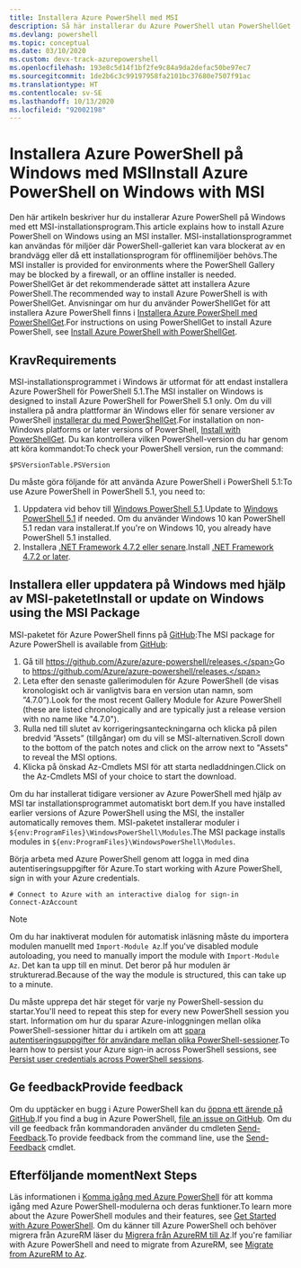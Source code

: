 ```yaml
---
title: Installera Azure PowerShell med MSI
description: Så här installerar du Azure PowerShell utan PowerShellGet med MSI
ms.devlang: powershell
ms.topic: conceptual
ms.date: 03/10/2020
ms.custom: devx-track-azurepowershell
ms.openlocfilehash: 193e8c5d14f1bf2fe9c84a9da2defac50be97ec7
ms.sourcegitcommit: 1de2b6c3c99197958fa2101bc37680e7507f91ac
ms.translationtype: HT
ms.contentlocale: sv-SE
ms.lasthandoff: 10/13/2020
ms.locfileid: "92002198"
---
```

# <a name="install-azure-powershell-on-windows-with-msi"></a><span data-ttu-id="d2f5f-103">Installera Azure PowerShell på Windows med MSI</span><span class="sxs-lookup"><span data-stu-id="d2f5f-103">Install Azure PowerShell on Windows with MSI</span></span>

<span data-ttu-id="d2f5f-104">Den här artikeln beskriver hur du installerar Azure PowerShell på Windows med ett MSI-installationsprogram.</span><span class="sxs-lookup"><span data-stu-id="d2f5f-104">This article explains how to install Azure PowerShell on Windows using an MSI installer.</span></span> <span data-ttu-id="d2f5f-105">MSI-installationsprogrammet kan användas för miljöer där PowerShell-galleriet kan vara blockerat av en brandvägg eller då ett installationsprogram för offlinemiljöer behövs.</span><span class="sxs-lookup"><span data-stu-id="d2f5f-105">The MSI installer is provided for environments where the PowerShell Gallery may be blocked by a firewall, or an offline installer is needed.</span></span> <span data-ttu-id="d2f5f-106">PowerShellGet är det rekommenderade sättet att installera Azure PowerShell.</span><span class="sxs-lookup"><span data-stu-id="d2f5f-106">The recommended way to install Azure PowerShell is with PowerShellGet.</span></span> <span data-ttu-id="d2f5f-107">Anvisningar om hur du använder PowerShellGet för att installera Azure PowerShell finns i [Installera Azure PowerShell med PowerShellGet](install-az-ps.md).</span><span class="sxs-lookup"><span data-stu-id="d2f5f-107">For instructions on using PowerShellGet to install Azure PowerShell, see [Install Azure PowerShell with PowerShellGet](install-az-ps.md).</span></span>

## <a name="requirements"></a><span data-ttu-id="d2f5f-108">Krav</span><span class="sxs-lookup"><span data-stu-id="d2f5f-108">Requirements</span></span>

<span data-ttu-id="d2f5f-109">MSI-installationsprogrammet i Windows är utformat för att endast installera Azure PowerShell för PowerShell 5.1.</span><span class="sxs-lookup"><span data-stu-id="d2f5f-109">The MSI installer on Windows is designed to install Azure PowerShell for PowerShell 5.1 only.</span></span> <span data-ttu-id="d2f5f-110">Om du vill installera på andra plattformar än Windows eller för senare versioner av PowerShell [installerar du med PowerShellGet](install-az-ps.md).</span><span class="sxs-lookup"><span data-stu-id="d2f5f-110">For installation on non-Windows platforms or later versions of PowerShell, [Install with PowerShellGet](install-az-ps.md).</span></span> <span data-ttu-id="d2f5f-111">Du kan kontrollera vilken PowerShell-version du har genom att köra kommandot:</span><span class="sxs-lookup"><span data-stu-id="d2f5f-111">To check your PowerShell version, run the command:</span></span>

```powershell-interactive
$PSVersionTable.PSVersion
```

<span data-ttu-id="d2f5f-112">Du måste göra följande för att använda Azure PowerShell i PowerShell 5.1:</span><span class="sxs-lookup"><span data-stu-id="d2f5f-112">To use Azure PowerShell in PowerShell 5.1, you need to:</span></span>

1. <span data-ttu-id="d2f5f-113">Uppdatera vid behov till [Windows PowerShell 5.1](/powershell/scripting/windows-powershell/install/installing-windows-powershell#upgrading-existing-windows-powershell).</span><span class="sxs-lookup"><span data-stu-id="d2f5f-113">Update to [Windows PowerShell 5.1](/powershell/scripting/windows-powershell/install/installing-windows-powershell#upgrading-existing-windows-powershell) if needed.</span></span> <span data-ttu-id="d2f5f-114">Om du använder Windows 10 kan PowerShell 5.1 redan vara installerat.</span><span class="sxs-lookup"><span data-stu-id="d2f5f-114">If you're on Windows 10, you already have PowerShell 5.1 installed.</span></span>
2. <span data-ttu-id="d2f5f-115">Installera [.NET Framework 4.7.2 eller senare](/dotnet/framework/install).</span><span class="sxs-lookup"><span data-stu-id="d2f5f-115">Install [.NET Framework 4.7.2 or later](/dotnet/framework/install).</span></span>

## <a name="install-or-update-on-windows-using-the-msi-package"></a><span data-ttu-id="d2f5f-116">Installera eller uppdatera på Windows med hjälp av MSI-paketet</span><span class="sxs-lookup"><span data-stu-id="d2f5f-116">Install or update on Windows using the MSI Package</span></span>

<span data-ttu-id="d2f5f-117">MSI-paketet för Azure PowerShell finns på [GitHub](https://github.com/Azure/azure-powershell/releases):</span><span class="sxs-lookup"><span data-stu-id="d2f5f-117">The MSI package for Azure PowerShell is available from [GitHub](https://github.com/Azure/azure-powershell/releases):</span></span>

1. <span data-ttu-id="d2f5f-118">Gå till https://github.com/Azure/azure-powershell/releases.</span><span class="sxs-lookup"><span data-stu-id="d2f5f-118">Go to https://github.com/Azure/azure-powershell/releases.</span></span>
2. <span data-ttu-id="d2f5f-119">Leta efter den senaste gallerimodulen för Azure PowerShell (de visas kronologiskt och är vanligtvis bara en version utan namn, som ”4.7.0”).</span><span class="sxs-lookup"><span data-stu-id="d2f5f-119">Look for the most recent Gallery Module for Azure PowerShell (these are listed chronologically and are typically just a release version with no name like "4.7.0").</span></span>
3. <span data-ttu-id="d2f5f-120">Rulla ned till slutet av korrigeringsanteckningarna och klicka på pilen bredvid ”Assets” (tillgångar) om du vill se MSI-alternativen.</span><span class="sxs-lookup"><span data-stu-id="d2f5f-120">Scroll down to the bottom of the patch notes and click on the arrow next to "Assets" to reveal the MSI options.</span></span>
4. <span data-ttu-id="d2f5f-121">Klicka på önskad Az-Cmdlets MSI för att starta nedladdningen.</span><span class="sxs-lookup"><span data-stu-id="d2f5f-121">Click on the Az-Cmdlets MSI of your choice to start the download.</span></span>

<span data-ttu-id="d2f5f-122">Om du har installerat tidigare versioner av Azure PowerShell med hjälp av MSI tar installationsprogrammet automatiskt bort dem.</span><span class="sxs-lookup"><span data-stu-id="d2f5f-122">If you have installed earlier versions of Azure PowerShell using the MSI, the installer automatically removes them.</span></span> <span data-ttu-id="d2f5f-123">MSI-paketet installerar moduler i `${env:ProgramFiles}\WindowsPowerShell\Modules`.</span><span class="sxs-lookup"><span data-stu-id="d2f5f-123">The MSI package installs modules in `${env:ProgramFiles}\WindowsPowerShell\Modules`.</span></span>

<span data-ttu-id="d2f5f-124">Börja arbeta med Azure PowerShell genom att logga in med dina autentiseringsuppgifter för Azure.</span><span class="sxs-lookup"><span data-stu-id="d2f5f-124">To start working with Azure PowerShell, sign in with your Azure credentials.</span></span>

```powershell-interactive
# Connect to Azure with an interactive dialog for sign-in
Connect-AzAccount
```

> [!NOTE]
> <span data-ttu-id="d2f5f-125">Om du har inaktiverat modulen för automatisk inläsning måste du importera modulen manuellt med `Import-Module Az`.</span><span class="sxs-lookup"><span data-stu-id="d2f5f-125">If you've disabled module autoloading, you need to manually import the module with `Import-Module Az`.</span></span> <span data-ttu-id="d2f5f-126">Det kan ta upp till en minut. Det beror på hur modulen är strukturerad.</span><span class="sxs-lookup"><span data-stu-id="d2f5f-126">Because of the way the module is structured, this can take up to a minute.</span></span>

<span data-ttu-id="d2f5f-127">Du måste upprepa det här steget för varje ny PowerShell-session du startar.</span><span class="sxs-lookup"><span data-stu-id="d2f5f-127">You'll need to repeat this step for every new PowerShell session you start.</span></span> <span data-ttu-id="d2f5f-128">Information om hur du sparar Azure-inloggningen mellan olika PowerShell-sessioner hittar du i artikeln om att [spara autentiseringsuppgifter för användare mellan olika PowerShell-sessioner](context-persistence.md).</span><span class="sxs-lookup"><span data-stu-id="d2f5f-128">To learn how to persist your Azure sign-in across PowerShell sessions, see [Persist user credentials across PowerShell sessions](context-persistence.md).</span></span>

## <a name="provide-feedback"></a><span data-ttu-id="d2f5f-129">Ge feedback</span><span class="sxs-lookup"><span data-stu-id="d2f5f-129">Provide feedback</span></span>

<span data-ttu-id="d2f5f-130">Om du upptäcker en bugg i Azure PowerShell kan du [öppna ett ärende på GitHub](https://github.com/Azure/azure-powershell/issues).</span><span class="sxs-lookup"><span data-stu-id="d2f5f-130">If you find a bug in Azure PowerShell, [file an issue on GitHub](https://github.com/Azure/azure-powershell/issues).</span></span> <span data-ttu-id="d2f5f-131">Om du vill ge feedback från kommandoraden använder du cmdleten [Send-Feedback](/powershell/module/az.accounts/send-feedback).</span><span class="sxs-lookup"><span data-stu-id="d2f5f-131">To provide feedback from the command line, use the [Send-Feedback](/powershell/module/az.accounts/send-feedback) cmdlet.</span></span>

## <a name="next-steps"></a><span data-ttu-id="d2f5f-132">Efterföljande moment</span><span class="sxs-lookup"><span data-stu-id="d2f5f-132">Next Steps</span></span>

<span data-ttu-id="d2f5f-133">Läs informationen i [Komma igång med Azure PowerShell](get-started-azureps.md) för att komma igång med Azure PowerShell-modulerna och deras funktioner.</span><span class="sxs-lookup"><span data-stu-id="d2f5f-133">To learn more about the Azure PowerShell modules and their features, see [Get Started with Azure PowerShell](get-started-azureps.md).</span></span> <span data-ttu-id="d2f5f-134">Om du känner till Azure PowerShell och behöver migrera från AzureRM läser du [Migrera från AzureRM till Az](migrate-from-azurerm-to-az.md).</span><span class="sxs-lookup"><span data-stu-id="d2f5f-134">If you're familiar with Azure PowerShell and need to migrate from AzureRM, see [Migrate from AzureRM to Az](migrate-from-azurerm-to-az.md).</span></span>
